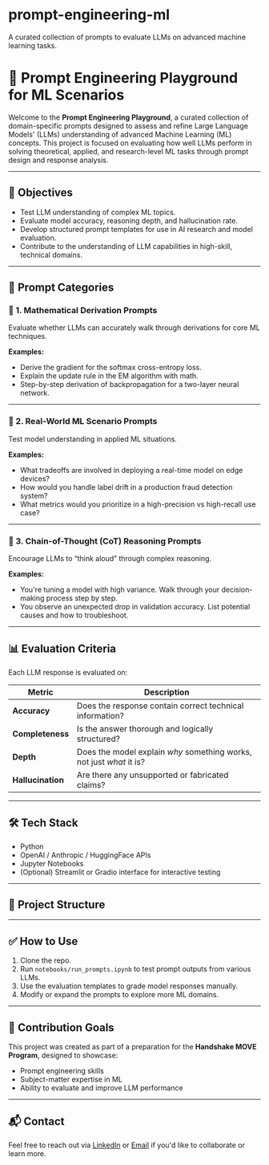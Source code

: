 # prompt-engineering-ml
 A curated collection of prompts to evaluate LLMs on advanced machine learning tasks.
# 🧠 Prompt Engineering Playground for ML Scenarios

Welcome to the **Prompt Engineering Playground**, a curated collection of domain-specific prompts designed to assess and refine Large Language Models' (LLMs) understanding of advanced Machine Learning (ML) concepts. This project is focused on evaluating how well LLMs perform in solving theoretical, applied, and research-level ML tasks through prompt design and response analysis.

---

## 🎯 Objectives

- Test LLM understanding of complex ML topics.
- Evaluate model accuracy, reasoning depth, and hallucination rate.
- Develop structured prompt templates for use in AI research and model evaluation.
- Contribute to the understanding of LLM capabilities in high-skill, technical domains.

---

## 🧪 Prompt Categories

### 🔹 1. **Mathematical Derivation Prompts**
Evaluate whether LLMs can accurately walk through derivations for core ML techniques.

**Examples:**
- Derive the gradient for the softmax cross-entropy loss.
- Explain the update rule in the EM algorithm with math.
- Step-by-step derivation of backpropagation for a two-layer neural network.

---

### 🔹 2. **Real-World ML Scenario Prompts**
Test model understanding in applied ML situations.

**Examples:**
- What tradeoffs are involved in deploying a real-time model on edge devices?
- How would you handle label drift in a production fraud detection system?
- What metrics would you prioritize in a high-precision vs high-recall use case?

---

### 🔹 3. **Chain-of-Thought (CoT) Reasoning Prompts**
Encourage LLMs to “think aloud” through complex reasoning.

**Examples:**
- You're tuning a model with high variance. Walk through your decision-making process step by step.
- You observe an unexpected drop in validation accuracy. List potential causes and how to troubleshoot.

---

## 📊 Evaluation Criteria

Each LLM response is evaluated on:

| Metric            | Description |
|-------------------|-------------|
| **Accuracy**       | Does the response contain correct technical information? |
| **Completeness**   | Is the answer thorough and logically structured? |
| **Depth**          | Does the model explain *why* something works, not just *what* it is? |
| **Hallucination**  | Are there any unsupported or fabricated claims? |

---

## 🛠️ Tech Stack

- Python
- OpenAI / Anthropic / HuggingFace APIs
- Jupyter Notebooks
- (Optional) Streamlit or Gradio interface for interactive testing

---

## 📁 Project Structure


---

## ✅ How to Use

1. Clone the repo.
2. Run `notebooks/run_prompts.ipynb` to test prompt outputs from various LLMs.
3. Use the evaluation templates to grade model responses manually.
4. Modify or expand the prompts to explore more ML domains.

---

## 🤝 Contribution Goals

This project was created as part of a preparation for the **Handshake MOVE Program**, designed to showcase:
- Prompt engineering skills  
- Subject-matter expertise in ML  
- Ability to evaluate and improve LLM performance  

---

## 📬 Contact

Feel free to reach out via [LinkedIn](#) or [Email](#) if you'd like to collaborate or learn more.


